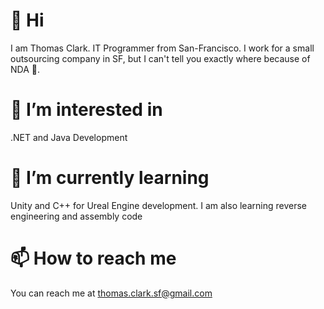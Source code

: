 # 👋 Hi
I am Thomas Clark. IT Programmer from San-Francisco. I work for a small outsourcing company in SF, but I can't tell you exactly where because of NDA 🤫.

# 👀 I’m interested in
.NET and Java Development

# 🌱 I’m currently learning
Unity and C++ for Ureal Engine development. I am also learning reverse engineering and assembly code

# 📫 How to reach me
You can reach me at thomas.clark.sf@gmail.com
